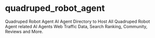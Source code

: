 # quadruped_robot_agent
Quadruped Robot Agent AI Agent Directory to Host All Quadruped Robot Agent related AI Agents Web Traffic Data, Search Ranking, Community, Reviews and More.
